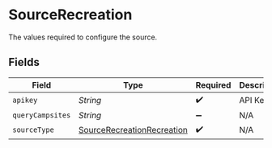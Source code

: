 # SourceRecreation

The values required to configure the source.


## Fields

| Field                                                                           | Type                                                                            | Required                                                                        | Description                                                                     |
| ------------------------------------------------------------------------------- | ------------------------------------------------------------------------------- | ------------------------------------------------------------------------------- | ------------------------------------------------------------------------------- |
| `apikey`                                                                        | *String*                                                                        | :heavy_check_mark:                                                              | API Key                                                                         |
| `queryCampsites`                                                                | *String*                                                                        | :heavy_minus_sign:                                                              | N/A                                                                             |
| `sourceType`                                                                    | [SourceRecreationRecreation](../../models/shared/SourceRecreationRecreation.md) | :heavy_check_mark:                                                              | N/A                                                                             |
